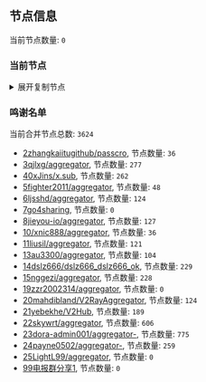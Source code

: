 
## 节点信息
当前节点数量: `0`
### 当前节点
<details>
  <summary>展开复制节点</summary>

    

</details>

### 鸣谢名单
当前合并节点总数: `3624`
- [2zhangkaiitugithub/passcro](https://github.com/zhangkaiitugithub/passcro), 节点数量: `36`
- [3qjlxg/aggregator](https://github.com/qjlxg/aggregator), 节点数量: `277`
- [40xJins/x.sub](https://github.com/0xJins/x.sub), 节点数量: `262`
- [5fighter2011/aggregator](https://github.com/fighter2011/aggregator), 节点数量: `48`
- [6ljsshd/aggregator](https://github.com/ljsshd/aggregator), 节点数量: `124`
- [7go4sharing](https://github.com/go4sharing), 节点数量: `0`
- [8jieyou-io/aggregator](https://github.com/jieyou-io/aggregator), 节点数量: `127`
- [10/xnic888/aggregator](https://github.com/xnic888/aggregator), 节点数量: `36`
- [11liusil/aggregator](https://github.com/liusil/aggregator), 节点数量: `121`
- [13au3300/aggregator](https://github.com/au3300/aggregator), 节点数量: `104`
- [14dslz666/dslz666_dslz666_ok](https://github.com/dslz666/dslz666_dslz666_ok), 节点数量: `229`
- [15nggezi/aggregator](https://github.com/nggezi/aggregator), 节点数量: `228`
- [19zzr2002314/aggregator](https://github.com/zzr2002314/aggregator), 节点数量: `0`
- [20mahdibland/V2RayAggregator](https://github.com/mahdibland/V2RayAggregator), 节点数量: `124`
- [21yebekhe/V2Hub](https://github.com/yebekhe/V2Hub), 节点数量: `189`
- [22skywrt/aggregator](https://github.com/skywrt/aggregator), 节点数量: `606`
- [23dora-admin001/aggregator-](https://github.com/dora-admin001/aggregator-), 节点数量: `775`
- [24payne0502/aggregator-](https://github.com/payne0502/aggregator-), 节点数量: `259`
- [25LightL99/aggregator](https://github.com/LightL99/aggregator), 节点数量: `0`
- [99电报群分享1](https://github.com/cdddbc/getAirport), 节点数量: `0`


